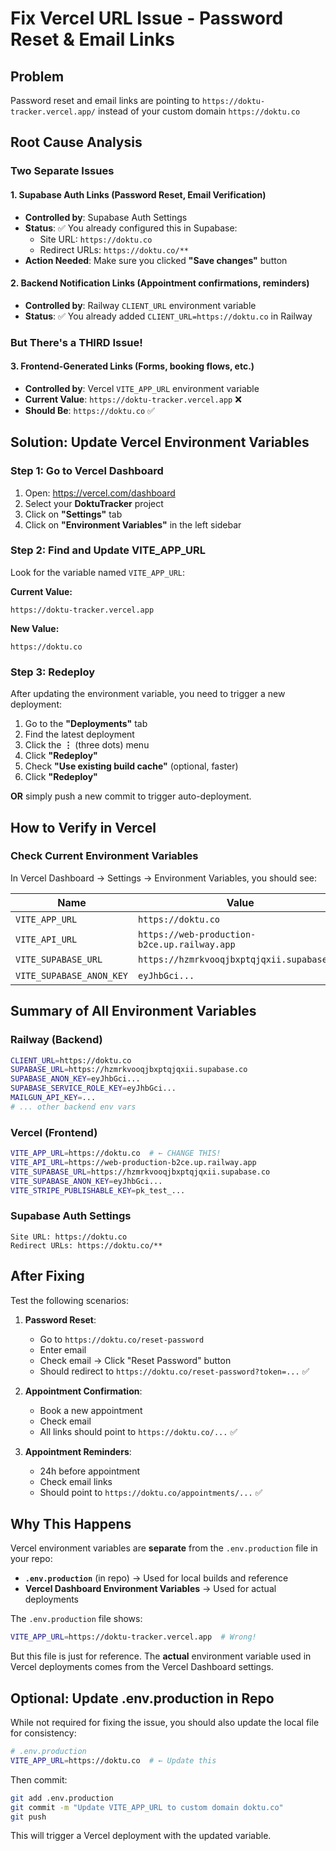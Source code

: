 # Fix Vercel URL Issue - Password Reset & Email Links

## Problem
Password reset and email links are pointing to `https://doktu-tracker.vercel.app/` instead of your custom domain `https://doktu.co`

## Root Cause Analysis

### Two Separate Issues

#### 1. **Supabase Auth Links** (Password Reset, Email Verification)
- **Controlled by**: Supabase Auth Settings
- **Status**: ✅ You already configured this in Supabase:
  - Site URL: `https://doktu.co`
  - Redirect URLs: `https://doktu.co/**`
- **Action Needed**: Make sure you clicked **"Save changes"** button

#### 2. **Backend Notification Links** (Appointment confirmations, reminders)
- **Controlled by**: Railway `CLIENT_URL` environment variable
- **Status**: ✅ You already added `CLIENT_URL=https://doktu.co` in Railway

### But There's a THIRD Issue!

#### 3. **Frontend-Generated Links** (Forms, booking flows, etc.)
- **Controlled by**: Vercel `VITE_APP_URL` environment variable
- **Current Value**: `https://doktu-tracker.vercel.app` ❌
- **Should Be**: `https://doktu.co` ✅

## Solution: Update Vercel Environment Variables

### Step 1: Go to Vercel Dashboard

1. Open: https://vercel.com/dashboard
2. Select your **DoktuTracker** project
3. Click on **"Settings"** tab
4. Click on **"Environment Variables"** in the left sidebar

### Step 2: Find and Update VITE_APP_URL

Look for the variable named `VITE_APP_URL`:

**Current Value:**
```
https://doktu-tracker.vercel.app
```

**New Value:**
```
https://doktu.co
```

### Step 3: Redeploy

After updating the environment variable, you need to trigger a new deployment:

1. Go to the **"Deployments"** tab
2. Find the latest deployment
3. Click the **⋮** (three dots) menu
4. Click **"Redeploy"**
5. Check **"Use existing build cache"** (optional, faster)
6. Click **"Redeploy"**

**OR** simply push a new commit to trigger auto-deployment.

## How to Verify in Vercel

### Check Current Environment Variables

In Vercel Dashboard → Settings → Environment Variables, you should see:

| Name | Value | Environment |
|------|-------|-------------|
| `VITE_APP_URL` | `https://doktu.co` | Production |
| `VITE_API_URL` | `https://web-production-b2ce.up.railway.app` | Production |
| `VITE_SUPABASE_URL` | `https://hzmrkvooqjbxptqjqxii.supabase.co` | Production |
| `VITE_SUPABASE_ANON_KEY` | `eyJhbGci...` | Production |

## Summary of All Environment Variables

### Railway (Backend)
```bash
CLIENT_URL=https://doktu.co
SUPABASE_URL=https://hzmrkvooqjbxptqjqxii.supabase.co
SUPABASE_ANON_KEY=eyJhbGci...
SUPABASE_SERVICE_ROLE_KEY=eyJhbGci...
MAILGUN_API_KEY=...
# ... other backend env vars
```

### Vercel (Frontend)
```bash
VITE_APP_URL=https://doktu.co  # ← CHANGE THIS!
VITE_API_URL=https://web-production-b2ce.up.railway.app
VITE_SUPABASE_URL=https://hzmrkvooqjbxptqjqxii.supabase.co
VITE_SUPABASE_ANON_KEY=eyJhbGci...
VITE_STRIPE_PUBLISHABLE_KEY=pk_test_...
```

### Supabase Auth Settings
```
Site URL: https://doktu.co
Redirect URLs: https://doktu.co/**
```

## After Fixing

Test the following scenarios:

1. **Password Reset**:
   - Go to `https://doktu.co/reset-password`
   - Enter email
   - Check email → Click "Reset Password" button
   - Should redirect to `https://doktu.co/reset-password?token=...` ✅

2. **Appointment Confirmation**:
   - Book a new appointment
   - Check email
   - All links should point to `https://doktu.co/...` ✅

3. **Appointment Reminders**:
   - 24h before appointment
   - Check email links
   - Should point to `https://doktu.co/appointments/...` ✅

## Why This Happens

Vercel environment variables are **separate** from the `.env.production` file in your repo:

- **`.env.production`** (in repo) → Used for local builds and reference
- **Vercel Dashboard Environment Variables** → Used for actual deployments

The `.env.production` file shows:
```bash
VITE_APP_URL=https://doktu-tracker.vercel.app  # Wrong!
```

But this file is just for reference. The **actual** environment variable used in Vercel deployments comes from the Vercel Dashboard settings.

## Optional: Update .env.production in Repo

While not required for fixing the issue, you should also update the local file for consistency:

```bash
# .env.production
VITE_APP_URL=https://doktu.co  # ← Update this
```

Then commit:
```bash
git add .env.production
git commit -m "Update VITE_APP_URL to custom domain doktu.co"
git push
```

This will trigger a Vercel deployment with the updated variable.
